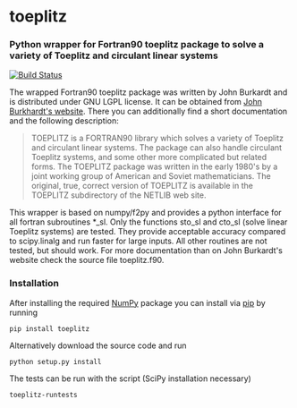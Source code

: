 # toeplitz
### Python wrapper for Fortran90 toeplitz package to solve a variety of Toeplitz and circulant linear systems
[![Build Status](https://api.travis-ci.org/trichter/toeplitz.png?branch=master)](https://travis-ci.org/trichter/toeplitz)


The wrapped Fortran90 toeplitz package was written by John Burkardt and is distributed under GNU LGPL license.
It can be obtained from [John Burkhardt's website][1].
There you can additionally find a short documentation and the following description:
> TOEPLITZ is a FORTRAN90 library which solves a variety of Toeplitz and circulant linear systems.
The package can also handle circulant Toeplitz systems, and some other more complicated but related forms.
The TOEPLITZ package was written in the early 1980's by a joint working group of American and Soviet mathematicians.
The original, true, correct version of TOEPLITZ is available in the TOEPLITZ subdirectory of the NETLIB web site.

This wrapper is based on numpy/f2py and provides a python interface for all fortran subroutines *_sl.
Only the functions sto_sl and cto_sl (solve linear Toeplitz systems) are tested.
They provide acceptable accuracy compared to scipy.linalg and run faster for large inputs.
All other routines are not tested, but should work.
For more documentation than on John Burkardt's website check the source file toeplitz.f90.

### Installation

After installing the required [NumPy][2] package you can install via [pip][3]
by running

    pip install toeplitz

Alternatively download the source code and run
   
    python setup.py install

The tests can be run with the script (SciPy installation necessary)  
   
    toeplitz-runtests

[1]: http://people.sc.fsu.edu/~jburkardt/f_src/toeplitz/toeplitz.html
[2]: http://www.numpy.org/
[3]: http://www.pip-installer.org/